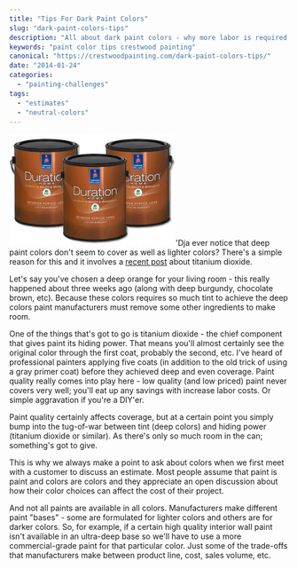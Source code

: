 ```yaml
---
title: "Tips For Dark Paint Colors"
slug: "dark-paint-colors-tips"
description: "All about dark paint colors - why more labor is required and why they don't cover as well."
keywords: "paint color tips crestwood painting"
canonical: "https://crestwoodpainting.com/dark-paint-colors-tips/"
date: "2014-01-24"
categories:
  - "painting-challenges"
tags:
  - "estimates"
  - "neutral-colors"
---
```


[![Paint colors - Deep base crestwood painting kansas city](images/Duration-300x202.jpg)](https://crestwoodpainting.com/cwp/wp-content/uploads/2014/01/Duration.jpg)'Dja ever notice that deep paint colors don't seem to cover as well as lighter colors? There's a simple reason for this and it involves a [recent post](https://crestwoodpainting.com/titanium-dioxide-in-your-paint-can/ "Titanium Dioxide in Your Paint Can") about titanium dioxide.

Let's say you've chosen a deep orange for your living room - this really happened about three weeks ago (along with deep burgundy, chocolate brown, etc). Because these colors requires so much tint to achieve the deep colors paint manufacturers must remove some other ingredients to make room.

One of the things that's got to go is titanium dioxide - the chief component that gives paint its hiding power. That means you'll almost certainly see the original color through the first coat, probably the second, etc. I've heard of professional painters applying five coats (in addition to the old trick of using a gray primer coat) before they achieved deep and even coverage. Paint quality really comes into play here - low quality (and low priced) paint never covers very well; you'll eat up any savings with increase labor costs. Or simple aggravation if you're a DIY'er.

Paint quality certainly affects coverage, but at a certain point you simply bump into the tug-of-war between tint (deep colors) and hiding power (titanium dioxide or similar). As there's only so much room in the can; something's got to give.

This is why we always make a point to ask about colors when we first meet with a customer to discuss an estimate. Most people assume that paint is paint and colors are colors and they appreciate an open discussion about how their color choices can affect the cost of their project.

And not all paints are available in all colors. Manufacturers make different paint "bases" - some are formulated for lighter colors and others are for darker colors. So, for example, if a certain high quality interior wall paint isn't available in an ultra-deep base so we'll have to use a more commercial-grade paint for that particular color. Just some of the trade-offs that manufacturers make between product line, cost, sales volume, etc.
